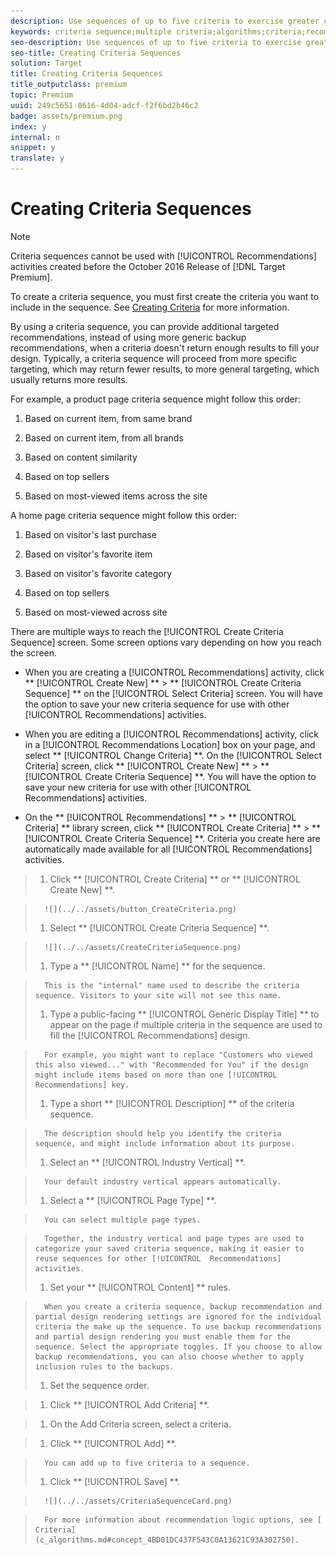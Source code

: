```yaml
---
description: Use sequences of up to five criteria to exercise greater control of the items that appear in your Recommendations activities.
keywords: criteria sequence;multiple criteria;algorithms;criteria;recommendations criteria
seo-description: Use sequences of up to five criteria to exercise greater control of the items that appear in your Recommendations activities.
seo-title: Creating Criteria Sequences
solution: Target
title: Creating Criteria Sequences
title_outputclass: premium
topic: Premium
uuid: 249c5651-8616-4d04-adcf-f2f6bd2b46c2
badge: assets/premium.png
index: y
internal: n
snippet: y
translate: y
---
```


# Creating Criteria Sequences


>[!NOTE]
>
>Criteria sequences cannot be used with [!UICONTROL  Recommendations] activities created before the October 2016 Release of [!DNL  Target Premium]. 



To create a criteria sequence, you must first create the criteria you want to include in the sequence. See [ Creating Criteria](t_create_new_algorithm.md#task_8A9CB465F28D44899F69F38AD27352FE) for more information. 

By using a criteria sequence, you can provide additional targeted recommendations, instead of using more generic backup recommendations, when a criteria doesn't return enough results to fill your design. Typically, a criteria sequence will proceed from more specific targeting, which may return fewer results, to more general targeting, which usually returns more results. 

For example, a product page criteria sequence might follow this order: 


1. Based on current item, from same brand 

1. Based on current item, from all brands 

1. Based on content similarity 

1. Based on top sellers 

1. Based on most-viewed items across the site 



A home page criteria sequence might follow this order: 


1. Based on visitor's last purchase 

1. Based on visitor's favorite item 

1. Based on visitor's favorite category 

1. Based on top sellers 

1. Based on most-viewed across site 



There are multiple ways to reach the [!UICONTROL  Create Criteria Sequence] screen. Some screen options vary depending on how you reach the screen. 


* When you are creating a [!UICONTROL  Recommendations] activity, click ** [!UICONTROL  Create New] ** > ** [!UICONTROL  Create Criteria Sequence] ** on the [!UICONTROL  Select Criteria] screen. You will have the option to save your new criteria sequence for use with other [!UICONTROL  Recommendations] activities. 

* When you are editing a [!UICONTROL  Recommendations] activity, click in a [!UICONTROL  Recommendations Location] box on your page, and select ** [!UICONTROL  Change Criteria] **. On the [!UICONTROL  Select Criteria] screen, click ** [!UICONTROL  Create New] ** > ** [!UICONTROL  Create Criteria Sequence] **. You will have the option to save your new criteria for use with other [!UICONTROL  Recommendations] activities. 

* On the ** [!UICONTROL  Recommendations] ** > ** [!UICONTROL  Criteria] ** library screen, click ** [!UICONTROL  Create Criteria] ** > ** [!UICONTROL  Create Criteria Sequence] **. Criteria you create here are automatically made available for all [!UICONTROL  Recommendations] activities. 



>1. Click ** [!UICONTROL  Create Criteria] ** or ** [!UICONTROL  Create New] **.

>       ![](../../assets/button_CreateCriteria.png) 
>1. Select ** [!UICONTROL  Create Criteria Sequence] **.

>       ![](../../assets/CreateCriteriaSequence.png) 
>1. Type a ** [!UICONTROL  Name] ** for the sequence.

>       This is the "internal" name used to describe the criteria sequence. Visitors to your site will not see this name. 
>1. Type a public-facing ** [!UICONTROL  Generic Display Title] ** to appear on the page if multiple criteria in the sequence are used to fill the [!UICONTROL  Recommendations] design.

>       For example, you might want to replace "Customers who viewed this also viewed..." with "Recommended for You" if the design might include items based on more than one [!UICONTROL  Recommendations] key. 
>1. Type a short ** [!UICONTROL  Description] ** of the criteria sequence.

>       The description should help you identify the criteria sequence, and might include information about its purpose. 
>1. Select an ** [!UICONTROL  Industry Vertical] **.

>       Your default industry vertical appears automatically. 
>1. Select a ** [!UICONTROL  Page Type] **.

>       You can select multiple page types. 

>       Together, the industry vertical and page types are used to categorize your saved criteria sequence, making it easier to reuse sequences for other [!UICONTROL  Recommendations] activities. 
>1. Set your ** [!UICONTROL  Content] ** rules.

>       When you create a criteria sequence, backup recommendation and partial design rendering settings are ignored for the individual criteria the make up the sequence. To use backup recommendations and partial design rendering you must enable them for the sequence. Select the appropriate toggles. If you choose to allow backup recommendations, you can also choose whether to apply inclusion rules to the backups. 
>1. Set the sequence order.

>    
>    1. Click ** [!UICONTROL  Add Criteria] **. 

>    1. On the Add Criteria screen, select a criteria. 

>    1. Click ** [!UICONTROL  Add] **. 

>       You can add up to five criteria to a sequence. 
>1. Click ** [!UICONTROL  Save] **.

>       ![](../../assets/CriteriaSequenceCard.png) 

>       For more information about recommendation logic options, see [ Criteria](c_algorithms.md#concept_4BD01DC437F543C0A13621C93A302750). 
